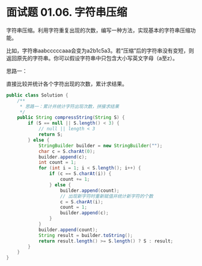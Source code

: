# 面试题 01.06. 字符串压缩

字符串压缩。利用字符重复出现的次数，编写一种方法，实现基本的字符串压缩功能。

比如，字符串aabcccccaaa会变为a2b1c5a3。若“压缩”后的字符串没有变短，则返回原先的字符串。你可以假设字符串中只包含大小写英文字母（a至z）。

思路一：

直接比较并统计各个字符出现的次数，累计求结果。

```java
public class Solution {
    /**
     * 思路一：累计并统计字符出现次数，拼接求结果
     */
    public String compressString(String S) {
        if (S == null || S.length() < 3) {
            // null || length < 3
            return S;
        } else {
            StringBuilder builder = new StringBuilder("");
            char c = S.charAt(0);
            builder.append(c);
            int count = 1;
            for (int i = 1; i < S.length(); i++) {
                if (c == S.charAt(i)) {
                    count += 1;
                } else {
                    builder.append(count);
                    // 出现新字符时重新赋值并统计新字符的个数
                    c = S.charAt(i);
                    count = 1;
                    builder.append(c);
                }
            }
            builder.append(count);
            String result = builder.toString();
            return result.length() >= S.length() ? S : result;
        }
    }
}
```
